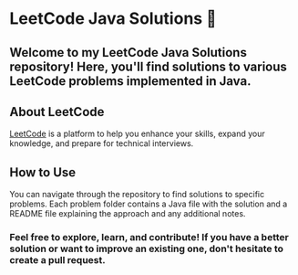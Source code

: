 #  LeetCode Java Solutions 🚀
## Welcome to my LeetCode Java Solutions repository! Here, you'll find solutions to various LeetCode problems implemented in Java.

## About LeetCode
[LeetCode](https://leetcode.com/) is a platform to help you enhance your skills, expand your knowledge, and prepare for technical interviews.

## How to Use
You can navigate through the repository to find solutions to specific problems. Each problem folder contains a Java file with the solution and a README file explaining the approach and any additional notes.

### Feel free to explore, learn, and contribute! If you have a better solution or want to improve an existing one, don't hesitate to create a pull request.




